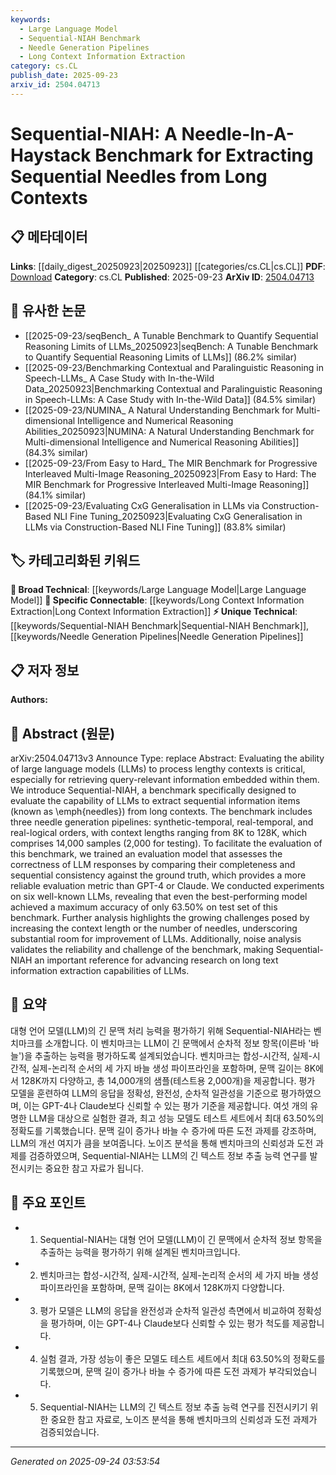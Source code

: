 ```yaml
---
keywords:
  - Large Language Model
  - Sequential-NIAH Benchmark
  - Needle Generation Pipelines
  - Long Context Information Extraction
category: cs.CL
publish_date: 2025-09-23
arxiv_id: 2504.04713
---
```


<!-- KEYWORD_LINKING_METADATA:
{
  "processed_timestamp": "2025-09-24T03:53:54.261713",
  "vocabulary_version": "1.0",
  "selected_keywords": [
    "Large Language Model",
    "Sequential-NIAH Benchmark",
    "Needle Generation Pipelines",
    "Long Context Information Extraction"
  ],
  "rejected_keywords": [],
  "similarity_scores": {
    "Large Language Model": 0.85,
    "Sequential-NIAH Benchmark": 0.78,
    "Needle Generation Pipelines": 0.7,
    "Long Context Information Extraction": 0.72
  },
  "extraction_method": "AI_prompt_based",
  "budget_applied": true,
  "candidates_json": {
    "candidates": [
      {
        "surface": "Large Language Models",
        "canonical": "Large Language Model",
        "aliases": [
          "LLMs"
        ],
        "category": "broad_technical",
        "rationale": "Central to the paper's focus on evaluating capabilities in processing long contexts.",
        "novelty_score": 0.45,
        "connectivity_score": 0.88,
        "specificity_score": 0.7,
        "link_intent_score": 0.85
      },
      {
        "surface": "Sequential-NIAH",
        "canonical": "Sequential-NIAH Benchmark",
        "aliases": [
          "NIAH"
        ],
        "category": "unique_technical",
        "rationale": "Introduces a new benchmark specifically for evaluating LLMs, which is unique to this paper.",
        "novelty_score": 0.92,
        "connectivity_score": 0.65,
        "specificity_score": 0.85,
        "link_intent_score": 0.78
      },
      {
        "surface": "Needle Generation Pipelines",
        "canonical": "Needle Generation Pipelines",
        "aliases": [
          "Needle Pipelines"
        ],
        "category": "unique_technical",
        "rationale": "Describes a specific method used within the benchmark, crucial for understanding its setup.",
        "novelty_score": 0.75,
        "connectivity_score": 0.6,
        "specificity_score": 0.8,
        "link_intent_score": 0.7
      },
      {
        "surface": "Long Contexts",
        "canonical": "Long Context Information Extraction",
        "aliases": [
          "Long Contexts"
        ],
        "category": "specific_connectable",
        "rationale": "Key challenge addressed by the benchmark, relevant for linking to broader LLM capabilities.",
        "novelty_score": 0.55,
        "connectivity_score": 0.78,
        "specificity_score": 0.68,
        "link_intent_score": 0.72
      }
    ],
    "ban_list_suggestions": [
      "benchmark",
      "evaluation model",
      "context lengths"
    ]
  },
  "decisions": [
    {
      "candidate_surface": "Large Language Models",
      "resolved_canonical": "Large Language Model",
      "decision": "linked",
      "scores": {
        "novelty": 0.45,
        "connectivity": 0.88,
        "specificity": 0.7,
        "link_intent": 0.85
      }
    },
    {
      "candidate_surface": "Sequential-NIAH",
      "resolved_canonical": "Sequential-NIAH Benchmark",
      "decision": "linked",
      "scores": {
        "novelty": 0.92,
        "connectivity": 0.65,
        "specificity": 0.85,
        "link_intent": 0.78
      }
    },
    {
      "candidate_surface": "Needle Generation Pipelines",
      "resolved_canonical": "Needle Generation Pipelines",
      "decision": "linked",
      "scores": {
        "novelty": 0.75,
        "connectivity": 0.6,
        "specificity": 0.8,
        "link_intent": 0.7
      }
    },
    {
      "candidate_surface": "Long Contexts",
      "resolved_canonical": "Long Context Information Extraction",
      "decision": "linked",
      "scores": {
        "novelty": 0.55,
        "connectivity": 0.78,
        "specificity": 0.68,
        "link_intent": 0.72
      }
    }
  ]
}
-->

# Sequential-NIAH: A Needle-In-A-Haystack Benchmark for Extracting Sequential Needles from Long Contexts

## 📋 메타데이터

**Links**: [[daily_digest_20250923|20250923]] [[categories/cs.CL|cs.CL]]
**PDF**: [Download](https://arxiv.org/pdf/2504.04713.pdf)
**Category**: cs.CL
**Published**: 2025-09-23
**ArXiv ID**: [2504.04713](https://arxiv.org/abs/2504.04713)

## 🔗 유사한 논문
- [[2025-09-23/seqBench_ A Tunable Benchmark to Quantify Sequential Reasoning Limits of LLMs_20250923|seqBench: A Tunable Benchmark to Quantify Sequential Reasoning Limits of LLMs]] (86.2% similar)
- [[2025-09-23/Benchmarking Contextual and Paralinguistic Reasoning in Speech-LLMs_ A Case Study with In-the-Wild Data_20250923|Benchmarking Contextual and Paralinguistic Reasoning in Speech-LLMs: A Case Study with In-the-Wild Data]] (84.5% similar)
- [[2025-09-23/NUMINA_ A Natural Understanding Benchmark for Multi-dimensional Intelligence and Numerical Reasoning Abilities_20250923|NUMINA: A Natural Understanding Benchmark for Multi-dimensional Intelligence and Numerical Reasoning Abilities]] (84.3% similar)
- [[2025-09-23/From Easy to Hard_ The MIR Benchmark for Progressive Interleaved Multi-Image Reasoning_20250923|From Easy to Hard: The MIR Benchmark for Progressive Interleaved Multi-Image Reasoning]] (84.1% similar)
- [[2025-09-23/Evaluating CxG Generalisation in LLMs via Construction-Based NLI Fine Tuning_20250923|Evaluating CxG Generalisation in LLMs via Construction-Based NLI Fine Tuning]] (83.8% similar)

## 🏷️ 카테고리화된 키워드
**🧠 Broad Technical**: [[keywords/Large Language Model|Large Language Model]]
**🔗 Specific Connectable**: [[keywords/Long Context Information Extraction|Long Context Information Extraction]]
**⚡ Unique Technical**: [[keywords/Sequential-NIAH Benchmark|Sequential-NIAH Benchmark]], [[keywords/Needle Generation Pipelines|Needle Generation Pipelines]]

## 📋 저자 정보

**Authors:** 

## 📄 Abstract (원문)

arXiv:2504.04713v3 Announce Type: replace 
Abstract: Evaluating the ability of large language models (LLMs) to process lengthy contexts is critical, especially for retrieving query-relevant information embedded within them. We introduce Sequential-NIAH, a benchmark specifically designed to evaluate the capability of LLMs to extract sequential information items (known as \emph{needles}) from long contexts. The benchmark includes three needle generation pipelines: synthetic-temporal, real-temporal, and real-logical orders, with context lengths ranging from 8K to 128K, which comprises 14,000 samples (2,000 for testing). To facilitate the evaluation of this benchmark, we trained an evaluation model that assesses the correctness of LLM responses by comparing their completeness and sequential consistency against the ground truth, which provides a more reliable evaluation metric than GPT-4 or Claude. We conducted experiments on six well-known LLMs, revealing that even the best-performing model achieved a maximum accuracy of only 63.50% on test set of this benchmark. Further analysis highlights the growing challenges posed by increasing the context length or the number of needles, underscoring substantial room for improvement of LLMs. Additionally, noise analysis validates the reliability and challenge of the benchmark, making Sequential-NIAH an important reference for advancing research on long text information extraction capabilities of LLMs.

## 📝 요약

대형 언어 모델(LLM)의 긴 문맥 처리 능력을 평가하기 위해 Sequential-NIAH라는 벤치마크를 소개합니다. 이 벤치마크는 LLM이 긴 문맥에서 순차적 정보 항목(이른바 '바늘')을 추출하는 능력을 평가하도록 설계되었습니다. 벤치마크는 합성-시간적, 실제-시간적, 실제-논리적 순서의 세 가지 바늘 생성 파이프라인을 포함하며, 문맥 길이는 8K에서 128K까지 다양하고, 총 14,000개의 샘플(테스트용 2,000개)을 제공합니다. 평가 모델을 훈련하여 LLM의 응답을 정확성, 완전성, 순차적 일관성을 기준으로 평가하였으며, 이는 GPT-4나 Claude보다 신뢰할 수 있는 평가 기준을 제공합니다. 여섯 개의 유명한 LLM을 대상으로 실험한 결과, 최고 성능 모델도 테스트 세트에서 최대 63.50%의 정확도를 기록했습니다. 문맥 길이 증가나 바늘 수 증가에 따른 도전 과제를 강조하며, LLM의 개선 여지가 큼을 보여줍니다. 노이즈 분석을 통해 벤치마크의 신뢰성과 도전 과제를 검증하였으며, Sequential-NIAH는 LLM의 긴 텍스트 정보 추출 능력 연구를 발전시키는 중요한 참고 자료가 됩니다.

## 🎯 주요 포인트

- 1. Sequential-NIAH는 대형 언어 모델(LLM)이 긴 문맥에서 순차적 정보 항목을 추출하는 능력을 평가하기 위해 설계된 벤치마크입니다.
- 2. 벤치마크는 합성-시간적, 실제-시간적, 실제-논리적 순서의 세 가지 바늘 생성 파이프라인을 포함하며, 문맥 길이는 8K에서 128K까지 다양합니다.
- 3. 평가 모델은 LLM의 응답을 완전성과 순차적 일관성 측면에서 비교하여 정확성을 평가하며, 이는 GPT-4나 Claude보다 신뢰할 수 있는 평가 척도를 제공합니다.
- 4. 실험 결과, 가장 성능이 좋은 모델도 테스트 세트에서 최대 63.50%의 정확도를 기록했으며, 문맥 길이 증가나 바늘 수 증가에 따른 도전 과제가 부각되었습니다.
- 5. Sequential-NIAH는 LLM의 긴 텍스트 정보 추출 능력 연구를 진전시키기 위한 중요한 참고 자료로, 노이즈 분석을 통해 벤치마크의 신뢰성과 도전 과제가 검증되었습니다.


---

*Generated on 2025-09-24 03:53:54*